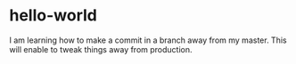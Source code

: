 # hello-world

I am learning how to make a commit in a branch away from my master. This will enable to tweak things away from production.
